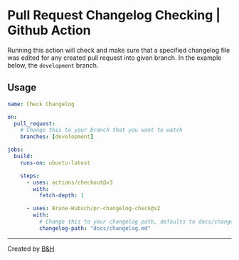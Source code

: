 # Pull Request Changelog Checking | Github Action

Running this action will check and make sure that a specified changelog file was edited for any created pull request into given branch. In the example below, the `development` branch.

## Usage

```yaml
name: Check Changelog

on:
  pull_request:
    # Change this to your branch that you want to watch
    branches: [development]

jobs:
  build:
    runs-on: ubuntu-latest

    steps:
      - uses: actions/checkout@v3
        with:
          fetch-depth: 1

      - uses: Brane-Hubsch/pr-changelog-check@v2
        with:
          # Change this to your changelog path, defaults to docs/changelog.md
          changelog-path: "docs/changelog.md"
```

---

Created by [B&H](https://bh.studio)
